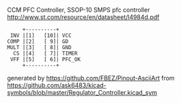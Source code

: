 CCM PFC Controller, SSOP-10
SMPS pfc controller
http://www.st.com/resource/en/datasheet/l4984d.pdf


	     +----------+
	 INV |[1]   [10]| VCC
	COMP |[2]   [ 9]| GD
	MULT |[3]   [ 8]| GND
	  CS |[4]   [ 7]| TIMER
	 VFF |[5]   [ 6]| PFC_OK
	     +----------+


generated by https://github.com/FBEZ/Pinout-AsciiArt from https://github.com/ask6483/kicad-symbols/blob/master/Regulator_Controller.kicad_sym